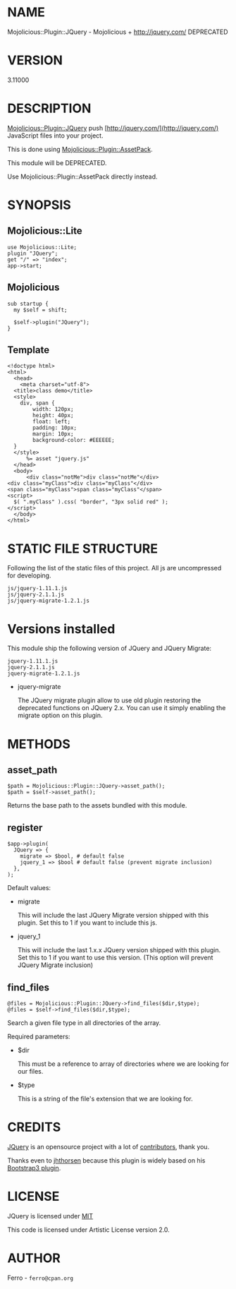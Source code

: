 # NAME

Mojolicious::Plugin::JQuery - Mojolicious + http://jquery.com/ DEPRECATED

# VERSION

3.11000

# DESCRIPTION

[Mojolicious::Plugin::JQuery](https://metacpan.org/pod/Mojolicious::Plugin::JQuery) push [http://jquery.com/](http://jquery.com/)
JavaScript files into your project.

This is done using [Mojolicious::Plugin::AssetPack](https://metacpan.org/pod/Mojolicious::Plugin::AssetPack).

This module will be DEPRECATED.

Use Mojolicious::Plugin::AssetPack directly instead.

# SYNOPSIS

## Mojolicious::Lite

    use Mojolicious::Lite;
    plugin "JQuery";
    get "/" => "index";
    app->start;

## Mojolicious

    sub startup {
      my $self = shift;

      $self->plugin("JQuery");
    }

## Template

    <!doctype html>
    <html>
      <head>
        <meta charset="utf-8">
      <title>class demo</title>
      <style>
        div, span {
            width: 120px;
            height: 40px;
            float: left;
            padding: 10px;
            margin: 10px;
            background-color: #EEEEEE;
      }
      </style>
          %= asset "jquery.js"
      </head>
      <body>
          <div class="notMe">div class="notMe"</div>
    <div class="myClass">div class="myClass"</div>
    <span class="myClass">span class="myClass"</span>
    <script>
      $( ".myClass" ).css( "border", "3px solid red" );
    </script>
      </body>
    </html>

# STATIC FILE STRUCTURE

Following the list of the static files of this project. All js are uncompressed
for developing.

    js/jquery-1.11.1.js
    js/jquery-2.1.1.js
    js/jquery-migrate-1.2.1.js

# Versions installed

This module ship the following version of JQuery and JQuery Migrate:

    jquery-1.11.1.js
    jquery-2.1.1.js
    jquery-migrate-1.2.1.js

- jquery-migrate

    The JQuery migrate plugin allow to use old plugin restoring the deprecated functions
    on JQuery 2.x. You can use it simply enabling the migrate option on this plugin.

# METHODS

## asset\_path

    $path = Mojolicious::Plugin::JQuery->asset_path();
    $path = $self->asset_path();

Returns the base path to the assets bundled with this module.

## register

    $app->plugin(
      JQuery => {
        migrate => $bool, # default false
        jquery_1 => $bool # default false (prevent migrate inclusion)
      },
    );

Default values:

- migrate

    This will include the last JQuery Migrate version shipped with this plugin.
    Set this to 1 if you want to include this js.

- jquery\_1

    This will include the last 1.x.x JQuery version shipped with this plugin.
    Set this to 1 if you want to use this version. 
    (This option will prevent JQuery Migrate inclusion)

## find\_files

    @files = Mojolicious::Plugin::JQuery->find_files($dir,$type);
    @files = $self->find_files($dir,$type);

Search a given file type in all directories of the array.

Required parameters: 

- $dir

    This must be a reference to array of directories where we are looking for
    our files.

- $type

    This is a string of the file's extension that we are looking for.

# CREDITS

[JQuery](https://github.com/jquery/jquery) is an opensource project with
a lot of [contributors](https://github.com/jquery/jquery/graphs/contributors), thank you.

Thanks even to [jhthorsen](https://github.com/jhthorsen) because this plugin is widely based
on his [Bootstrap3 plugin](https://github.com/jhthorsen/mojolicious-plugin-bootstrap3).

# LICENSE

JQuery is licensed under [MIT](https://github.com/jquery/jquery/blob/master/LICENSE.txt)

This code is licensed under Artistic License version 2.0.

# AUTHOR

Ferro - `ferro@cpan.org`
